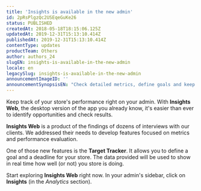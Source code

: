 ```yaml
---
title: 'Insights is available in the new admin'
id: 2pRsPlgzQc2USEqeGuKe26
status: PUBLISHED
createdAt: 2018-05-18T18:15:06.125Z
updatedAt: 2019-12-31T15:13:10.414Z
publishedAt: 2019-12-31T15:13:10.414Z
contentType: updates
productTeam: Others
author: authors_24
slugEN: insights-is-available-in-the-new-admin
locale: en
legacySlug: insights-is-available-in-the-new-admin
announcementImageID: ''
announcementSynopsisEN: "Check detailed metrics, define goals and keep an eye on your store's performance right on your desktop."
---
```


Keep track of your store's performance right on your admin. With __Insights Web__, the desktop version of the app you already know, it's easier than ever to identify opportunities and check results.

__Insights Web__ is a product of the findings of dozens of interviews with our clients. We addressed their needs to develop features focused on metrics and performance evaluation. 

One of those new features is the __Target Tracker__. It allows you to define a goal and a deadline for your store. The data provided will be used to show in real time how well (or not) you store is doing.

Start exploring __Insights Web__ right now. In your admin's sidebar, click on __Insights__ (in the _Analytics_ section).
